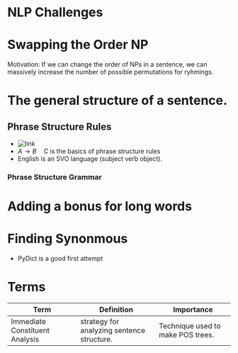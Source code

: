 # NLP Challenges

# Swapping the Order NP
Motivation: If we can change the order of NPs in a sentence, we can massively increase the number of possible permutations for ryhmings. 

# The general structure of a sentence. 
## Phrase Structure Rules
- ![link](https://en.wikipedia.org/wiki/Phrase_structure_rules#/media/File:Phrase_structure_rules.jpg)
- $A \to B \quad C$ is the basics of phrase structure rules
- English is an SVO language (subject verb object). 

### Phrase Structure Grammar

# Adding a bonus for long words

# Finding Synonmous 
- PyDict is a good first attempt

# Terms
Term | Definition | Importance
-- | -- | --
Immediate Constituent Analysis | strategy for analyzing sentence structure. | Technique used to make POS trees. 

